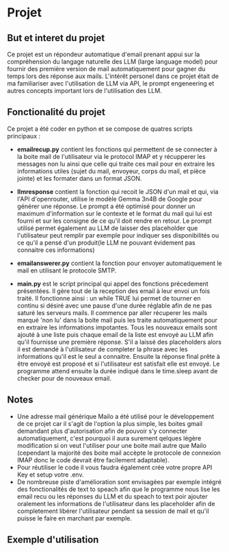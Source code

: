 # Projet

## But et interet du projet

Ce projet est un répondeur automatique d'email prenant appui sur la compréhension du langage naturelle des LLM (large language model) pour fournir des première version de mail automatiquement pour gagner du temps lors des réponse aux mails. L'intérêt personel dans ce projet était de ma familiariser avec l'utilisation de LLM via API, le prompt engeneering et autres concepts important lors de l'utilisation des LLM. 

## Fonctionalité du projet

Ce projet a été coder en python et se compose de quatres scripts principaux :
- **emailrecup.py** contient les fonctions qui permettent de se connecter à la boite mail de l'utilisateur via le protocol IMAP et y récupperer les messages non lu ainsi que celle qui traite ces mail pour en extraire les informations utiles (sujet du mail, envoyeur, corps du mail, et pièce jointe) et les formater dans un format JSON.

- **llmresponse** contient la fonction qui recoit le JSON d'un mail et qui, via l'API d'openrouter, utilise le modèle Gemma 3n4B de Google pour générer une réponse. Le prompt a été optimisé pour donner un maximum d'information sur le contexte et le format du mail qui lui est fourni et sur les consigne de ce qu'il doit rendre en retour. Le prompt utilisé permet également au LLM de laisser des placeholder que l'utilisateur peut remplir par exemple pour indiquer ses disponibilités ou ce qu'il a pensé d'un produit(le LLM ne pouvant évidement pas connaitre ces informations)

- **emailanswerer.py** contient la fonction pour envoyer automatiquement le mail en utilisant le protocole SMTP. 

- **main.py** est le script principal qui appel des fonctions précedement présentées. Il gère tout de la reception des email à leur envoi un fois traité. Il fonctionne ainsi : un while TRUE lui permet de tourner en continu si désiré avec une pause d'une durée réglable afin de ne pas saturé les serveurs mails. Il commence par aller récuperer les mails marqué 'non lu' dans la boite mail puis les traite automatiquement pour en extraire les informations impotantes. Tous les nouveaux emails sont ajouté à une liste puis chaque email de la liste est envoyé au LLM afin qu'il fournisse une première réponse. S'il a laissé des placeholders alors il est demandé à l'utilisateur de completer la phrase avec les informations qu'il est le seul a connaitre. Ensuite la réponse final prête à être envoyé est proposé et si l'utilisateur est satisfait elle est envoyé. Le programme attend ensuite la durée indiqué dans le time.sleep avant de checker pour de nouveaux email.


## Notes 

- Une adresse mail générique Mailo a été utilisé pour le développement de ce projet car il s'agit de l'option la plus simple, les boites gmail demandant plus d'autorisation afin de pouvoir s'y connecter automatiquement, c'est pourquoi il aura surement qelques légère modification si on veut l'utiliser pour une boite mail autre que Mailo (cependant la majorité des boite mail accèpte le protocole de connexion IMAP donc le code devrait être facilement adaptable).
- Pour réutiliser le code il vous faudra également crée votre propre API Key et setup votre .env.
- De nombreuse piste d'amélioration sont envisagées par exemple intégré des fonctionalités de text to speach afin que le programme nous lise les email recu ou les réponses du LLM et du speach to text poir ajouter oralement les informations de l'utilisateur dans les placeholder afin de completement libérer l'utilisateur pendant sa session de mail et qu'il puisse le faire en marchant par exemple. 

## Exemple d'utilisation

